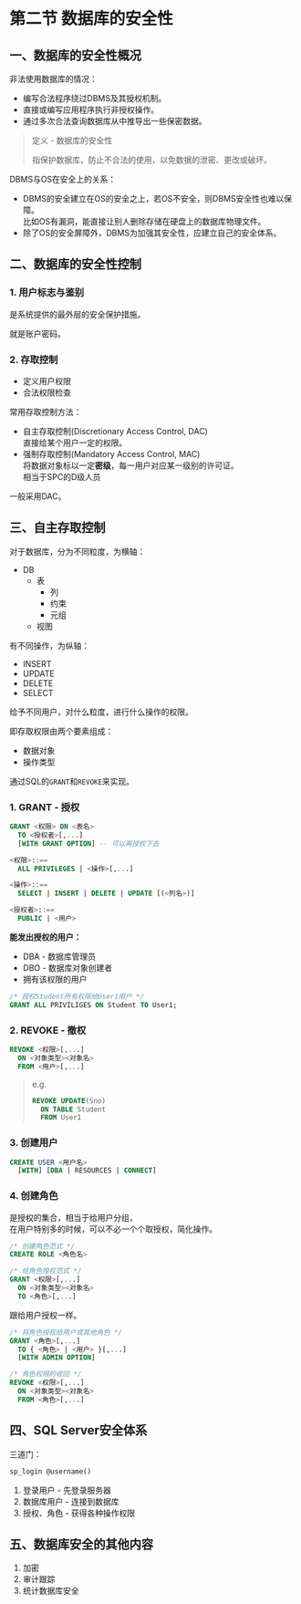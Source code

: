 # 第二节 数据库的安全性

## 一、数据库的安全性概况

非法使用数据库的情况：

* 编写合法程序绕过DBMS及其授权机制。
* 直接或编写应用程序执行非授权操作。
* 通过多次合法查询数据库从中推导出一些保密数据。

> 定义 - 数据库的安全性
>
> 指保护数据库，防止不合法的使用，以免数据的泄密、更改或破坏。

DBMS与OS在安全上的关系：

* DBMS的安全建立在OS的安全之上，若OS不安全，则DBMS安全性也难以保障。  
  比如OS有漏洞，能直接让别人删除存储在硬盘上的数据库物理文件。
* 除了OS的安全屏障外，DBMS为加强其安全性，应建立自己的安全体系。

## 二、数据库的安全性控制

### 1. 用户标志与鉴别

是系统提供的最外层的安全保护措施。

就是账户密码。

### 2. 存取控制

* 定义用户权限
* 合法权限检查

常用存取控制方法：

* 自主存取控制(Discretionary Access Control, DAC)  
  直接给某个用户一定的权限。
* 强制存取控制(Mandatory Access Control, MAC)  
  将数据对象标以一定**密级**，每一用户对应某一级别的许可证。  
  相当于SPC的D级人员

一般采用DAC。

## 三、自主存取控制

对于数据库，分为不同粒度，为横轴：

* DB
  * 表
    * 列
    * 约束
    * 元组
  * 视图

有不同操作，为纵轴：

* INSERT
* UPDATE
* DELETE
* SELECT

给予不同用户，对什么粒度，进行什么操作的权限。

即存取权限由两个要素组成：

* 数据对象
* 操作类型

通过SQL的`GRANT`和`REVOKE`来实现。

### 1. GRANT - 授权

```sql
GRANT <权限> ON <表名>
  TO <授权者>[,...]
  [WITH GRANT OPTION] -- 可以再授权下去
```

```sql
<权限>::==
  ALL PRIVILEGES | <操作>[,...]

<操作>::==
  SELECT | INSERT | DELETE | UPDATE [(<列名>)]

<授权者>::==
  PUBLIC | <用户>
```

**能发出授权的用户：**

* DBA - 数据库管理员
* DBO - 数据库对象创建者
* 拥有该权限的用户

```sql
/* 授权Student所有权限给User1用户 */
GRANT ALL PRIVILIGES ON Student TO User1;
```

### 2. REVOKE - 撤权

```sql
REVOKE <权限>[,...]
  ON <对象类型><对象名>
  FROM <用户>[,...]
```

> e.g.
>
> ```sql
> REVOKE UPDATE(Sno)
>   ON TABLE Student
>   FROM User1
> ```

### 3. 创建用户

```sql
CREATE USER <用户名>
  [WITH] [DBA | RESOURCES | CONNECT]
```

### 4. 创建角色

是授权的集合，相当于给用户分组，  
在用户特别多的时候，可以不必一个个取授权，简化操作。

```sql
/* 创建角色范式 */
CREATE ROLE <角色名>
```

```sql
/* 给角色授权范式 */
GRANT <权限>[,...]
  ON <对象类型><对象名>
  TO <角色>[,...]
```

跟给用户授权一样。

```sql
/* 将角色授权给用户或其他角色 */
GRANT <角色>[,...]
  TO { <角色> | <用户> }[,...]
  [WITH ADMIN OPTION]
```

```sql
/* 角色权限的收回 */
REVOKE <权限>[,...]
  ON <对象类型><对象名>
  FROM <角色>[,...]
```

## 四、SQL Server安全体系

三道门：

```sql
sp_login @username()
```

1. 登录用户 - 先登录服务器
2. 数据库用户 - 连接到数据库
3. 授权、角色 - 获得各种操作权限

## 五、数据库安全的其他内容

1. 加密
2. 审计跟踪
3. 统计数据库安全
